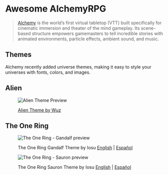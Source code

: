 # Awesome AlchemyRPG

> [Alchemy](https://alchemyrpg.com/) is the world’s first virtual tabletop (VTT) built specifically for cinematic immersion and theater of the mind gameplay.
> Its scene-based structure empowers gamemasters to tell incredible stories with animated environments, particle effects, ambient sound, and music.

## Themes

Alchemy recently added universe themes, making it easy to style your universes with fonts, colors, and images.

## Alien

<figure>
  
![Alien Theme Preview](https://github.com/wuz/awesome-alchemyrpg/assets/2363236/4d2e4fa0-10ba-4a70-b2b1-d1e8b1f524f0)
<figcaption>

  [Alien Theme by Wuz](themes/en/alien-theme.json)
</figcaption>
</figure>

## The One Ring

<figure>
  
![The One Ring - Gandalf preview](https://github.com/wuz/awesome-alchemyrpg/assets/2363236/adbc9c6d-70d4-46d5-925c-19bea5ffdeb0)
<figcaption>

  The One Ring Gandalf Theme by Iosu [English](themes/en/the-one-ring-theme-gandalf.json) | [Español](themes/es/el-anillo-unico-theme-gandalf.json)
</figcaption>
</figure>


<figure>
  
![The One Ring - Sauron preview](https://github.com/wuz/awesome-alchemyrpg/assets/2363236/16da9fd8-222b-400f-b5c8-fcf765ac1baf)
<figcaption>

  The One Ring Sauron Theme by Iosu [English](themes/en/the-one-ring-theme-sauron.json) | [Español](themes/es/el-anillo-unico-theme-sauron.json)
</figcaption>
</figure>
